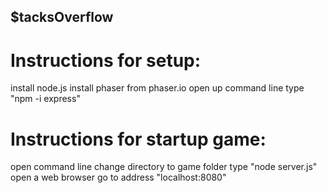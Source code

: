 ## $tacksOverflow

# Instructions for setup:
install node.js
install phaser from phaser.io
open up command line
type "npm -i express"

# Instructions for startup game:
open command line
change directory to game folder
type "node server.js"
open a web browser
go to address "localhost:8080"
